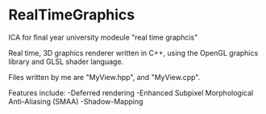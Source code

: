 # RealTimeGraphics

ICA for final year university modeule "real time graphcis"

Real time, 3D graphics renderer written in C++, using the OpenGL graphics library and GLSL shader language.

Files written by me are "MyView.hpp", and "MyView.cpp".

Features include:
  -Deferred rendering
  -Enhanced Subpixel Morphological Anti-Aliasing (SMAA)
  -Shadow-Mapping
